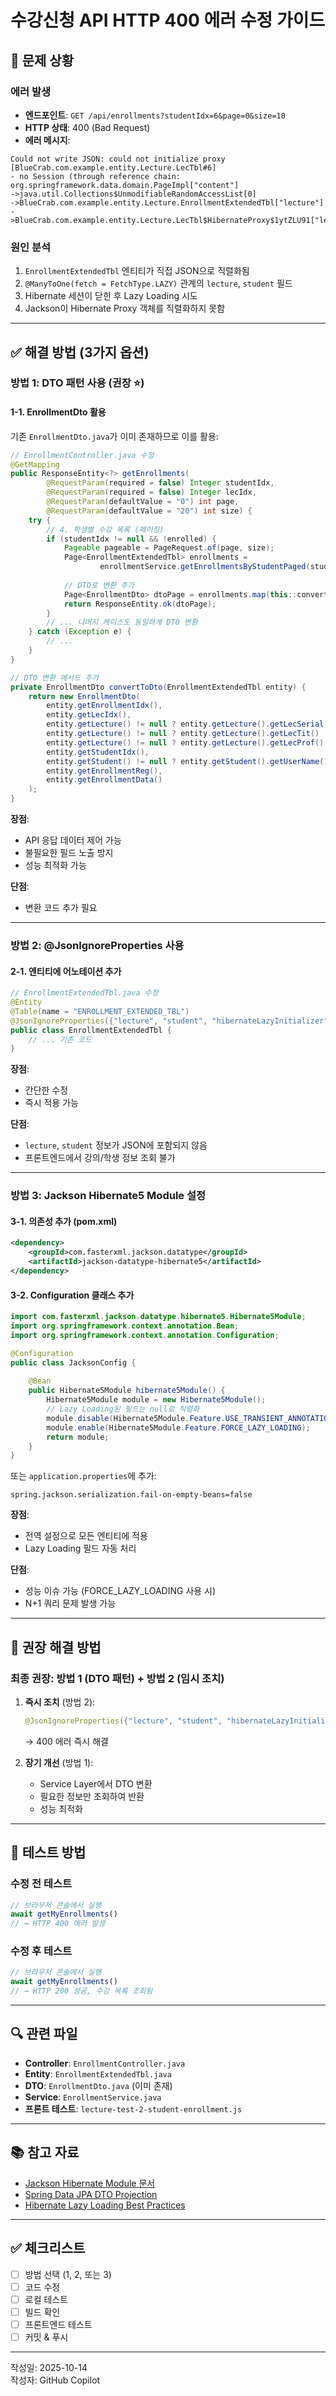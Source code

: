 # 수강신청 API HTTP 400 에러 수정 가이드

## 🔴 문제 상황

### 에러 발생
- **엔드포인트**: `GET /api/enrollments?studentIdx=6&page=0&size=10`
- **HTTP 상태**: 400 (Bad Request)
- **에러 메시지**: 
```
Could not write JSON: could not initialize proxy [BlueCrab.com.example.entity.Lecture.LecTbl#6] 
- no Session (through reference chain: org.springframework.data.domain.PageImpl["content"]
->java.util.Collections$UnmodifiableRandomAccessList[0]
->BlueCrab.com.example.entity.Lecture.EnrollmentExtendedTbl["lecture"]
->BlueCrab.com.example.entity.Lecture.LecTbl$HibernateProxy$1ytZLU91["lecProf"])
```

### 원인 분석
1. `EnrollmentExtendedTbl` 엔티티가 직접 JSON으로 직렬화됨
2. `@ManyToOne(fetch = FetchType.LAZY)` 관계의 `lecture`, `student` 필드
3. Hibernate 세션이 닫힌 후 Lazy Loading 시도
4. Jackson이 Hibernate Proxy 객체를 직렬화하지 못함

---

## ✅ 해결 방법 (3가지 옵션)

### 방법 1: DTO 패턴 사용 (권장 ⭐)

#### 1-1. EnrollmentDto 활용
기존 `EnrollmentDto.java`가 이미 존재하므로 이를 활용:

```java
// EnrollmentController.java 수정
@GetMapping
public ResponseEntity<?> getEnrollments(
        @RequestParam(required = false) Integer studentIdx,
        @RequestParam(required = false) Integer lecIdx,
        @RequestParam(defaultValue = "0") int page,
        @RequestParam(defaultValue = "20") int size) {
    try {
        // 4. 학생별 수강 목록 (페이징)
        if (studentIdx != null && !enrolled) {
            Pageable pageable = PageRequest.of(page, size);
            Page<EnrollmentExtendedTbl> enrollments = 
                    enrollmentService.getEnrollmentsByStudentPaged(studentIdx, pageable);
            
            // DTO로 변환 추가
            Page<EnrollmentDto> dtoPage = enrollments.map(this::convertToDto);
            return ResponseEntity.ok(dtoPage);
        }
        // ... 나머지 케이스도 동일하게 DTO 변환
    } catch (Exception e) {
        // ...
    }
}

// DTO 변환 메서드 추가
private EnrollmentDto convertToDto(EnrollmentExtendedTbl entity) {
    return new EnrollmentDto(
        entity.getEnrollmentIdx(),
        entity.getLecIdx(),
        entity.getLecture() != null ? entity.getLecture().getLecSerial() : null,
        entity.getLecture() != null ? entity.getLecture().getLecTit() : null,
        entity.getLecture() != null ? entity.getLecture().getLecProf() : null,
        entity.getStudentIdx(),
        entity.getStudent() != null ? entity.getStudent().getUserName() : null,
        entity.getEnrollmentReg(),
        entity.getEnrollmentData()
    );
}
```

**장점**: 
- API 응답 데이터 제어 가능
- 불필요한 필드 노출 방지
- 성능 최적화 가능

**단점**: 
- 변환 코드 추가 필요

---

### 방법 2: @JsonIgnoreProperties 사용

#### 2-1. 엔티티에 어노테이션 추가

```java
// EnrollmentExtendedTbl.java 수정
@Entity
@Table(name = "ENROLLMENT_EXTENDED_TBL")
@JsonIgnoreProperties({"lecture", "student", "hibernateLazyInitializer", "handler"})
public class EnrollmentExtendedTbl {
    // ... 기존 코드
}
```

**장점**: 
- 간단한 수정
- 즉시 적용 가능

**단점**: 
- `lecture`, `student` 정보가 JSON에 포함되지 않음
- 프론트엔드에서 강의/학생 정보 조회 불가

---

### 방법 3: Jackson Hibernate5 Module 설정

#### 3-1. 의존성 추가 (pom.xml)

```xml
<dependency>
    <groupId>com.fasterxml.jackson.datatype</groupId>
    <artifactId>jackson-datatype-hibernate5</artifactId>
</dependency>
```

#### 3-2. Configuration 클래스 추가

```java
import com.fasterxml.jackson.datatype.hibernate5.Hibernate5Module;
import org.springframework.context.annotation.Bean;
import org.springframework.context.annotation.Configuration;

@Configuration
public class JacksonConfig {
    
    @Bean
    public Hibernate5Module hibernate5Module() {
        Hibernate5Module module = new Hibernate5Module();
        // Lazy Loading된 필드는 null로 직렬화
        module.disable(Hibernate5Module.Feature.USE_TRANSIENT_ANNOTATION);
        module.enable(Hibernate5Module.Feature.FORCE_LAZY_LOADING);
        return module;
    }
}
```

또는 `application.properties`에 추가:

```properties
spring.jackson.serialization.fail-on-empty-beans=false
```

**장점**: 
- 전역 설정으로 모든 엔티티에 적용
- Lazy Loading 필드 자동 처리

**단점**: 
- 성능 이슈 가능 (FORCE_LAZY_LOADING 사용 시)
- N+1 쿼리 문제 발생 가능

---

## 🎯 권장 해결 방법

### 최종 권장: **방법 1 (DTO 패턴) + 방법 2 (임시 조치)**

1. **즉시 조치** (방법 2):
   ```java
   @JsonIgnoreProperties({"lecture", "student", "hibernateLazyInitializer"})
   ```
   → 400 에러 즉시 해결

2. **장기 개선** (방법 1):
   - Service Layer에서 DTO 변환
   - 필요한 정보만 조회하여 반환
   - 성능 최적화

---

## 📝 테스트 방법

### 수정 전 테스트
```javascript
// 브라우저 콘솔에서 실행
await getMyEnrollments()
// → HTTP 400 에러 발생
```

### 수정 후 테스트
```javascript
// 브라우저 콘솔에서 실행
await getMyEnrollments()
// → HTTP 200 성공, 수강 목록 조회됨
```

---

## 🔍 관련 파일

- **Controller**: `EnrollmentController.java`
- **Entity**: `EnrollmentExtendedTbl.java`
- **DTO**: `EnrollmentDto.java` (이미 존재)
- **Service**: `EnrollmentService.java`
- **프론트 테스트**: `lecture-test-2-student-enrollment.js`

---

## 📚 참고 자료

- [Jackson Hibernate Module 문서](https://github.com/FasterXML/jackson-datatype-hibernate)
- [Spring Data JPA DTO Projection](https://docs.spring.io/spring-data/jpa/docs/current/reference/html/#projections)
- [Hibernate Lazy Loading Best Practices](https://vladmihalcea.com/the-best-way-to-handle-the-lazyinitializationexception/)

---

## ✅ 체크리스트

- [ ] 방법 선택 (1, 2, 또는 3)
- [ ] 코드 수정
- [ ] 로컬 테스트
- [ ] 빌드 확인
- [ ] 프론트엔드 테스트
- [ ] 커밋 & 푸시

---

작성일: 2025-10-14  
작성자: GitHub Copilot
